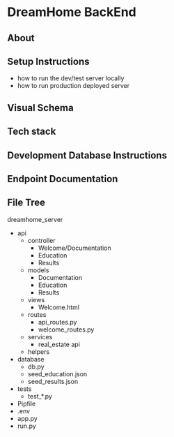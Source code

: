 # DreamHome BackEnd


## About

## Setup Instructions
  - how to run the dev/test server locally
  - how to run production deployed server

## Visual Schema

## Tech stack

## Development Database Instructions

## Endpoint Documentation

## File Tree
dreamhome_server
  - api
    - controller
      - Welcome/Documentation
      - Education
      - Results
    - models
      - Documentation
      - Education
      - Results
    - views
      - Welcome.html
    - routes
      - api_routes.py
      - welcome_routes.py
    - services
      - real_estate api
    - helpers
  - database
    - db.py
    - seed_education.json
    - seed_results.json
  - tests
    - test_*.py
  - Pipfile
  - .env
  - app.py
  - run.py
